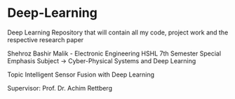# Deep-Learning

Deep Learning Repository that will contain all my code, project work and the respective research paper

Shehroz Bashir Malik - Electronic Engineering HSHL 7th Semester Special Emphasis Subject -> Cyber-Physical Systems and Deep Learning

Topic Intelligent Sensor Fusion with Deep Learning 

Supervisor: Prof. Dr. Achim Rettberg
